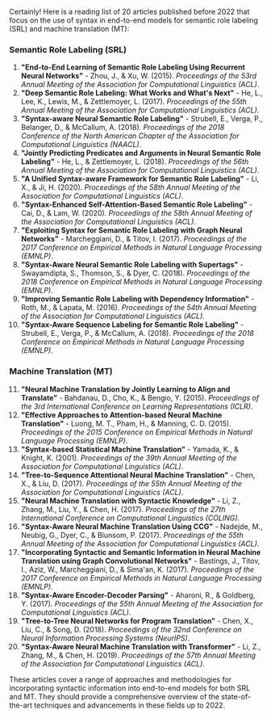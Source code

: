 Certainly! Here is a reading list of 20 articles published before 2022 that focus on the use of syntax in end-to-end models for semantic role labeling (SRL) and machine translation (MT):

### Semantic Role Labeling (SRL)
1. **"End-to-End Learning of Semantic Role Labeling Using Recurrent Neural Networks"** - Zhou, J., & Xu, W. (2015). *Proceedings of the 53rd Annual Meeting of the Association for Computational Linguistics (ACL)*.
2. **"Deep Semantic Role Labeling: What Works and What's Next"** - He, L., Lee, K., Lewis, M., & Zettlemoyer, L. (2017). *Proceedings of the 55th Annual Meeting of the Association for Computational Linguistics (ACL)*.
3. **"Syntax-aware Neural Semantic Role Labeling"** - Strubell, E., Verga, P., Belanger, D., & McCallum, A. (2018). *Proceedings of the 2018 Conference of the North American Chapter of the Association for Computational Linguistics (NAACL)*.
4. **"Jointly Predicting Predicates and Arguments in Neural Semantic Role Labeling"** - He, L., & Zettlemoyer, L. (2018). *Proceedings of the 56th Annual Meeting of the Association for Computational Linguistics (ACL)*.
5. **"A Unified Syntax-aware Framework for Semantic Role Labeling"** - Li, X., & Ji, H. (2020). *Proceedings of the 58th Annual Meeting of the Association for Computational Linguistics (ACL)*.
6. **"Syntax-Enhanced Self-Attention-Based Semantic Role Labeling"** - Cai, D., & Lam, W. (2020). *Proceedings of the 58th Annual Meeting of the Association for Computational Linguistics (ACL)*.
7. **"Exploiting Syntax for Semantic Role Labeling with Graph Neural Networks"** - Marcheggiani, D., & Titov, I. (2017). *Proceedings of the 2017 Conference on Empirical Methods in Natural Language Processing (EMNLP)*.
8. **"Syntax-Aware Neural Semantic Role Labeling with Supertags"** - Swayamdipta, S., Thomson, S., & Dyer, C. (2018). *Proceedings of the 2018 Conference on Empirical Methods in Natural Language Processing (EMNLP)*.
9. **"Improving Semantic Role Labeling with Dependency Information"** - Roth, M., & Lapata, M. (2016). *Proceedings of the 54th Annual Meeting of the Association for Computational Linguistics (ACL)*.
10. **"Syntax-Aware Sequence Labeling for Semantic Role Labeling"** - Strubell, E., Verga, P., & McCallum, A. (2018). *Proceedings of the 2018 Conference on Empirical Methods in Natural Language Processing (EMNLP)*.

### Machine Translation (MT)
11. **"Neural Machine Translation by Jointly Learning to Align and Translate"** - Bahdanau, D., Cho, K., & Bengio, Y. (2015). *Proceedings of the 3rd International Conference on Learning Representations (ICLR)*.
12. **"Effective Approaches to Attention-based Neural Machine Translation"** - Luong, M. T., Pham, H., & Manning, C. D. (2015). *Proceedings of the 2015 Conference on Empirical Methods in Natural Language Processing (EMNLP)*.
13. **"Syntax-based Statistical Machine Translation"** - Yamada, K., & Knight, K. (2001). *Proceedings of the 39th Annual Meeting of the Association for Computational Linguistics (ACL)*.
14. **"Tree-to-Sequence Attentional Neural Machine Translation"** - Chen, X., & Liu, D. (2017). *Proceedings of the 55th Annual Meeting of the Association for Computational Linguistics (ACL)*.
15. **"Neural Machine Translation with Syntactic Knowledge"** - Li, Z., Zhang, M., Liu, Y., & Chen, H. (2017). *Proceedings of the 27th International Conference on Computational Linguistics (COLING)*.
16. **"Syntax-Aware Neural Machine Translation Using CCG"** - Nadejde, M., Neubig, G., Dyer, C., & Blunsom, P. (2017). *Proceedings of the 55th Annual Meeting of the Association for Computational Linguistics (ACL)*.
17. **"Incorporating Syntactic and Semantic Information in Neural Machine Translation using Graph Convolutional Networks"** - Bastings, J., Titov, I., Aziz, W., Marcheggiani, D., & Sima'an, K. (2017). *Proceedings of the 2017 Conference on Empirical Methods in Natural Language Processing (EMNLP)*.
18. **"Syntax-Aware Encoder-Decoder Parsing"** - Aharoni, R., & Goldberg, Y. (2017). *Proceedings of the 55th Annual Meeting of the Association for Computational Linguistics (ACL)*.
19. **"Tree-to-Tree Neural Networks for Program Translation"** - Chen, X., Liu, C., & Song, D. (2018). *Proceedings of the 32nd Conference on Neural Information Processing Systems (NeurIPS)*.
20. **"Syntax-Aware Neural Machine Translation with Transformer"** - Li, Z., Zhang, M., & Chen, H. (2019). *Proceedings of the 57th Annual Meeting of the Association for Computational Linguistics (ACL)*.

These articles cover a range of approaches and methodologies for incorporating syntactic information into end-to-end models for both SRL and MT. They should provide a comprehensive overview of the state-of-the-art techniques and advancements in these fields up to 2022.